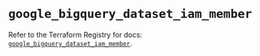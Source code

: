 # `google_bigquery_dataset_iam_member`

Refer to the Terraform Registry for docs: [`google_bigquery_dataset_iam_member`](https://registry.terraform.io/providers/hashicorp/google/6.9.0/docs/resources/bigquery_dataset_iam_member).
